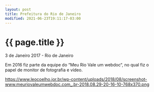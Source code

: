 ```yaml
---
layout: post
title: Prefeitura do Rio de Janeiro
modified: 2021-06-23T19:11:17-03:00
---
```


{{ page.title }}
================

<p class="meta">3 de Janeiro 2017 - Rio de Janeiro</p>



Em 2016 fiz parte da equipe do “Meu Rio Vale um webdoc“, no qual fiz o papel de monitor de fotografia e vídeo.

https://www.leocoelho.jor.br/wp-content/uploads/2018/08/screenshot-www.meuriovaleumwebdoc.com_.br-2018.08.29-20-16-10-768x370.png
